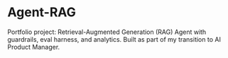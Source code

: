 # Agent-RAG
Portfolio project: Retrieval-Augmented Generation (RAG) Agent with guardrails, eval harness, and analytics. Built as part of my transition to AI Product Manager.
